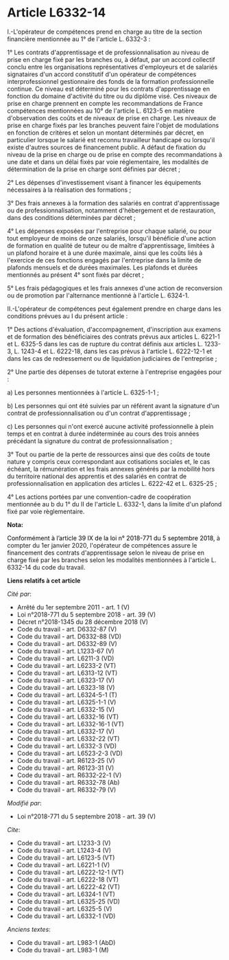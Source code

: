 # Article L6332-14

I.-L'opérateur de compétences prend en charge au titre de la section financière mentionnée au 1° de l'article L. 6332-3 : 

1° Les contrats d'apprentissage et de professionnalisation au niveau de prise en charge fixé par les branches ou, à défaut,
par un accord collectif conclu entre les organisations représentatives d'employeurs et de salariés signataires d'un accord
constitutif d'un opérateur de compétences interprofessionnel gestionnaire des fonds de la formation professionnelle continue.
Ce niveau est déterminé pour les contrats d'apprentissage en fonction du domaine d'activité du titre ou du diplôme visé. Ces
niveaux de prise en charge prennent en compte les recommandations de France compétences mentionnées au 10° de l'article L.
6123-5 en matière d'observation des coûts et de niveaux de prise en charge. Les niveaux de prise en charge fixés par les
branches peuvent faire l'objet de modulations en fonction de critères et selon un montant déterminés par décret, en
particulier lorsque le salarié est reconnu travailleur handicapé ou lorsqu'il existe d'autres sources de financement public.
A défaut de fixation du niveau de la prise en charge ou de prise en compte des recommandations à une date et dans un délai
fixés par voie réglementaire, les modalités de détermination de la prise en charge sont définies par décret ; 

2° Les dépenses d'investissement visant à financer les équipements nécessaires à la réalisation des formations ; 

3° Des frais annexes à la formation des salariés en contrat d'apprentissage ou de professionnalisation, notamment
d'hébergement et de restauration, dans des conditions déterminées par décret ; 

4° Les dépenses exposées par l'entreprise pour chaque salarié, ou pour tout employeur de moins de onze salariés, lorsqu'il
bénéficie d'une action de formation en qualité de tuteur ou de maître d'apprentissage, limitées à un plafond horaire et à une
durée maximale, ainsi que les coûts liés à l'exercice de ces fonctions engagés par l'entreprise dans la limite de plafonds
mensuels et de durées maximales. Les plafonds et durées mentionnés au présent 4° sont fixés par décret ; 

5° Les frais pédagogiques et les frais annexes d'une action de reconversion ou de promotion par l'alternance mentionné à
l'article L. 6324-1. 

II.-L'opérateur de compétences peut également prendre en charge dans les conditions prévues au I du présent article : 

1° Des actions d'évaluation, d'accompagnement, d'inscription aux examens et de formation des bénéficiaires des contrats
prévus aux articles L. 6221-1 et L. 6325-5 dans les cas de rupture du contrat définis aux articles L. 1233-3, L. 1243-4 et L.
6222-18, dans les cas prévus à l'article L. 6222-12-1 et dans les cas de redressement ou de liquidation judiciaires de
l'entreprise ; 

2° Une partie des dépenses de tutorat externe à l'entreprise engagées pour : 

a) Les personnes mentionnées à l'article L. 6325-1-1 ; 

b) Les personnes qui ont été suivies par un référent avant la signature d'un contrat de professionnalisation ou d'un contrat
d'apprentissage ; 

c) Les personnes qui n'ont exercé aucune activité professionnelle à plein temps et en contrat à durée indéterminée au cours
des trois années précédant la signature du contrat de professionnalisation ; 

3° Tout ou partie de la perte de ressources ainsi que des coûts de toute nature y compris ceux correspondant aux cotisations
sociales et, le cas échéant, la rémunération et les frais annexes générés par la mobilité hors du territoire national des
apprentis et des salariés en contrat de professionnalisation en application des articles L. 6222-42 et L. 6325-25 ; 

4° Les actions portées par une convention-cadre de coopération mentionnée au b du 1° du II de l'article L. 6332-1, dans la
limite d'un plafond fixé par voie règlementaire.

**Nota:**

<font color="#000000">Conformément à l’article 39 IX de la loi n° 2018-771 du 5 septembre 2018, </font>à compter du 1er
janvier 2020, l'opérateur de compétences assure le financement des contrats d'apprentissage selon le niveau de prise en
charge fixé par les branches selon les modalités mentionnées à l'article L. 6332-14 du code du travail.

**Liens relatifs à cet article**

_Cité par_:

  - Arrêté du 1er septembre 2011 - art. 1 (V)
  - Loi n°2018-771 du 5 septembre 2018 - art. 39 (V)
  - Décret n°2018-1345 du 28 décembre 2018 (V)
  - Code du travail - art. D6332-87 (V)
  - Code du travail - art. D6332-88 (VD)
  - Code du travail - art. D6332-89 (V)
  - Code du travail - art. L1233-67 (V)
  - Code du travail - art. L6211-3 (VD)
  - Code du travail - art. L6233-2 (VT)
  - Code du travail - art. L6313-12 (VT)
  - Code du travail - art. L6323-17 (V)
  - Code du travail - art. L6323-18 (V)
  - Code du travail - art. L6324-5-1 (T)
  - Code du travail - art. L6325-1-1 (V)
  - Code du travail - art. L6332-15 (V)
  - Code du travail - art. L6332-16 (VT)
  - Code du travail - art. L6332-16-1 (VT)
  - Code du travail - art. L6332-17 (V)
  - Code du travail - art. L6332-22 (VT)
  - Code du travail - art. L6332-3 (VD)
  - Code du travail - art. L6523-2-3 (VD)
  - Code du travail - art. R6123-25 (V)
  - Code du travail - art. R6123-31 (V)
  - Code du travail - art. R6332-22-1 (V)
  - Code du travail - art. R6332-78 (Ab)
  - Code du travail - art. R6332-79 (V)

_Modifié par_:

  - Loi n°2018-771 du 5 septembre 2018 - art. 39 (V)

_Cite_:

  - Code du travail - art. L1233-3 (V)
  - Code du travail - art. L1243-4 (V)
  - Code du travail - art. L6123-5 (VT)
  - Code du travail - art. L6221-1 (V)
  - Code du travail - art. L6222-12-1 (VT)
  - Code du travail - art. L6222-18 (VT)
  - Code du travail - art. L6222-42 (VT)
  - Code du travail - art. L6324-1 (VT)
  - Code du travail - art. L6325-25 (VD)
  - Code du travail - art. L6325-5 (V)
  - Code du travail - art. L6332-1 (VD)

_Anciens textes_:

  - Code du travail - art. L983-1 (AbD)
  - Code du travail - art. L983-1 (M)
